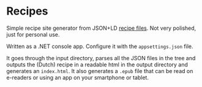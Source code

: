 Recipes
=======

Simple recipe site generator from JSON+LD [recipe files](https://schema.org/Recipe).
Not very polished, just for personal use.

Written as a .NET console app. Configure it with the `appsettings.json` file.

It goes through the input directory, parses all the JSON files in the tree and outputs the (Dutch) recipe in a readable html in the output directory and generates an `index.html`.
It also generates a `.epub` file that can be read on e-readers or using an app on your smartphone or tablet.
